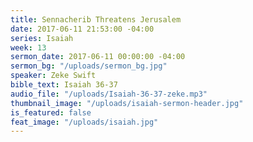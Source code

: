 ```yaml
---
title: Sennacherib Threatens Jerusalem
date: 2017-06-11 21:53:00 -04:00
series: Isaiah
week: 13
sermon_date: 2017-06-11 00:00:00 -04:00
sermon_bg: "/uploads/sermon_bg.jpg"
speaker: Zeke Swift
bible_text: Isaiah 36-37
audio_file: "/uploads/Isaiah-36-37-zeke.mp3"
thumbnail_image: "/uploads/isaiah-sermon-header.jpg"
is_featured: false
feat_image: "/uploads/isaiah.jpg"
---
```


